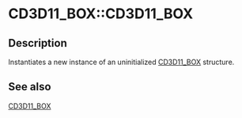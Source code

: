 # CD3D11_BOX::CD3D11_BOX

## Description

Instantiates a new instance of an uninitialized [CD3D11_BOX](https://learn.microsoft.com/previous-versions/windows/desktop/legacy/jj151614(v=vs.85)) structure.

## See also

[CD3D11_BOX](https://learn.microsoft.com/previous-versions/windows/desktop/legacy/jj151614(v=vs.85))